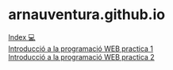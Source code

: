 # arnauventura.github.io

[Index 💻](https://arnauventura.github.io/WebEnBlanc/index.html)
<br/>
[Introducció a la programació WEB practica 1](https://arnauventura.github.io/DWEC/Introducció_a_la_programació_WEB/Practica_2.HTML)<br/>[Introducció a la programació WEB practica 2](https://arnauventura.io/DWEC/Introducció_a_la_programació_WEB/Practica_1.HTML)
